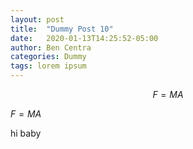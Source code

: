 ```yaml
---
layout: post
title:  "Dummy Post 10"
date:   2020-01-13T14:25:52-05:00
author: Ben Centra
categories: Dummy
tags: lorem ipsum
---
```

$$
F = MA
$$

$F=MA$

hi baby
